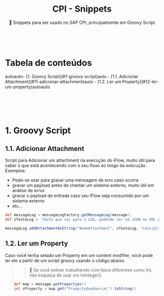 <h1 align="center">CPI - Snippets</h1>

<p align="center">🚀 Snippets para ser usado no SAP CPI, principalmente em Groovy Script<p>

</br></br>
Tabela de conteúdos
=================
<!-- TOC -->autoauto- [1. Groovy Script](#1-groovy-script)auto    - [1.1. Adicionar Attachment](#11-adicionar-attachment)auto    - [1.2. Ler um Property](#12-ler-um-property)autoauto<!-- /TOC -->
</br></br>
---

# 1. Groovy Script

## 1.1. Adicionar Attachment
Script para Adicionar um attachment na execução do iFlow, muito útil para saber o que está acontecendo com o seu fluxo ao longo da execução.
Exemplos:
* Pode-se usar para gravar uma mensagem de erro caso ocorra
* gravar um payload antes de chamar um sistema externo, muito útil em análise de erros
* gravar o payload de entrada caso seu iFlow seja consumido por um sistema externo
* etc...
```groovy
def messageLog = messageLogFactory.getMessageLog(message);
def sTextoLog = 'Texto que vai para o LOG, podendo ser um JSON ou XML por exemplo'

messageLog.addAttachmentAsString("NomeAttachment", sTextoLog, "text/plain");
```

## 1.2. Ler um Property
Caso você tenha setado um Property em um content modifier, você pode ler ele a partir de um script groovy usando o código abaixo.

>> 🙋 Se você estiver trabalhando com tipos diferentes como Int, não esqueça de usar um toInteger()

```groovy
    def map = message.getProperties()
    int sProperty = map.get("PropertyQueQuerLer").toString()
```